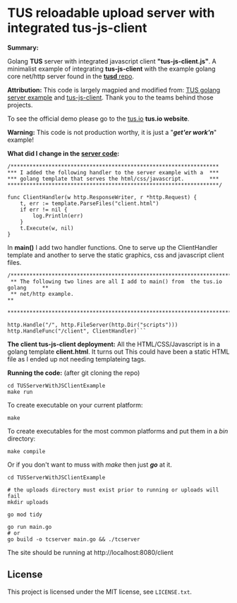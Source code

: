 # TUS reloadable upload server with integrated tus-js-client

**Summary:**

Golang **TUS** server with integrated javascript client **"tus-js-client.js"**. A minimalist example of 
integrating **tus-js-client** with the example golang core net/http server found in the 
<a href="https://github.com/tus/tusd/blob/master/examples/server/main.go">**tusd** repo</a>. 

**Attribution:** This code is largely magpied and modified from:
        <a href="https://github.com/tus/tusd/blob/master/examples/server/main.go">TUS golang server example</a> and 
        <a href="https://github.com/tus/tus-js-client">tus-js-client</a>. Thank you to the teams behind those projects.</br>

To see the official demo please go to the <a href="http://tus.io/demo.html">tus.io</a> **tus.io website**.</br>

<b>Warning:</b> This code is not production worthy, it is just a "***get'er work'n***" example!</h4></br>

**What did I change in the <a href=https://github.com/tus/tusd/blob/master/examples/server/main.go>server code</a>:**

```
/******************************************************************
*** I added the following handler to the server example with a  ***
*** golang template that serves the html/css/javascript.        ***
*******************************************************************/

func ClientHandler(w http.ResponseWriter, r *http.Request) {
	t, err := template.ParseFiles("client.html")
	if err != nil {
		log.Println(err)
	}
	t.Execute(w, nil)
}
```


In **main()** I add two handler functions.  One to serve up the ClientHandler 
template and another to serve the static graphics, css and javascript client files.

```
/*********************************************************************************
 ** The following two lines are all I add to main() from  the tus.io golang     **
 ** net/http example.                                                           **
 *********************************************************************************/

http.Handle("/", http.FileServer(http.Dir("scripts")))
http.HandleFunc("/client", ClientHandler)```
```

**The client tus-js-client deployment:**
All the HTML/CSS/Javascript is in a golang template **client.html**. It turns out 
This could have been a static HTML file as I ended up not needing templateing tags.

**Running the code:** (after git cloning the repo)

```
cd TUSServerWithJSClientExample
make run
```

To create executable on your current platform:
```
make
```        
To create executables for the most common platforms and put them in a *bin* directory:
```
make compile
```

Or if you don't want to muss with *make* then just ***go*** at it.
```
cd TUSServerWithJSClientExample

# the uploads directory must exist prior to running or uploads will fail
mkdir uploads

go mod tidy

go run main.go
# or
go build -o tcserver main.go && ./tcserver
```

The site should be running at http://localhost:8080/client

## License

This project is licensed under the MIT license, see `LICENSE.txt`.
